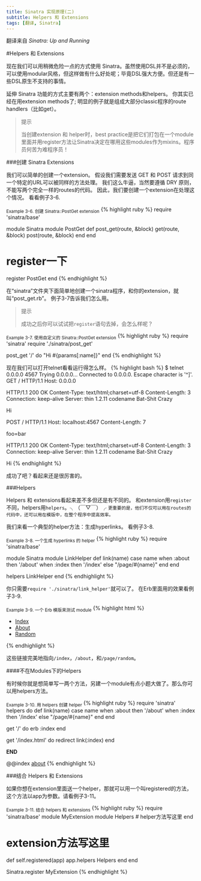 ```yaml
---
title: Sinatra 实现原理(二)
subtitle: Helpers 和 Extensions
tags: [翻译, Sinatra]
---
```

翻译来自 *Sinatra: Up and Running*

#Helpers 和 Extensions

现在我们可以用稍微危险一点的方式使用 Sinatra。虽然使用DSL并不是必须的，可以使用modular风格，但这样做有什么好处呢；毕竟DSL强大方便。但还是有一些DSL原生不支持的事情。

延伸 Sinatra 功能的方式主要有两个：extension methods和helpers。 你其实已经在用extension methods了; 明显的例子就是组成大部分classic程序的route handlers（比如get）。

<!--more-->

> 提示
> 
> 当创建extension 和 helper时，best practice是把它们打包在一个module里面并用register方法让Sinatra决定在哪用这些modules作为mixins。程序员何苦为难程序员！

###创建 Sinatra Extensions

我们可以简单的创建一个extension。 假设我们需要发送 GET 和 POST 请求到同一个特定的URL可以被同样的方法处理。 我们这么牛逼，当然要遵循 DRY 原则，不能写两个完全一样的routes的代码。 因此，我们要创建一个extension在处理这个情况。 看看例子3-6.

<sub>Example 3-6. 创建 Sinatra::PostGet extension</sub>
{% highlight ruby %}
require 'sinatra/base'

module Sinatra
  module PostGet
    def post_get(route, &block)
      get(route, &block)
      post(route, &block)
    end
  end

  # register一下
  register PostGet
end
{% endhighlight %}

在“sinatra”文件夹下面简单地创建一个sinatra程序，和你的extension，就叫“post_get.rb”。 例子3-7告诉我们怎么用。

> 提示
> 
> 成功之后你可以试试把`register`语句去掉，会怎么样呢？

<sub>Example 3-7. 使用自定义的 Sinatra::PostGet extension</sub>
{% highlight ruby %}
require 'sinatra'
require './sinatra/post_get'

post_get '/' do
  "Hi #{params[:name]}"
end
{% endhighlight %}

现在我们可以打开telnet看看运行得怎么样。
{% highlight bash %}
$ telnet 0.0.0.0 4567
Trying 0.0.0.0...
Connected to 0.0.0.0.
Escape character is '^]'.
GET / HTTP/1.1
Host: 0.0.0.0

  HTTP/1.1 200 OK
  Content-Type: text/html;charset=utf-8
  Content-Length: 3
  Connection: keep-alive
  Server: thin 1.2.11 codename Bat-Shit Crazy

  Hi

POST / HTTP/1.1
Host: localhost:4567
Content-Length: 7

foo=bar

  HTTP/1.1 200 OK
  Content-Type: text/html;charset=utf-8
  Content-Length: 3
  Connection: keep-alive
  Server: thin 1.2.11 codename Bat-Shit Crazy

  Hi
{% endhighlight %}

成功了吧？看起来还是很厉害的。

###Helpers

Helpers 和 extensions看起来差不多但还是有不同的。 和extension用`register`不同，helpers用`helpers`。╮（￣▽￣）╭ `更重要的是，他们不仅可以用在routes的代码中，还可以用在模版中，在整个程序中提高效率。`

我们来看一个典型的helper方法：生成hyperlinks。 看例子3-8.

<sub>Example 3-8. 一个生成 hyperlinks 的 helper</sub>
{% highlight ruby %}
require 'sinatra/base'

module Sinatra
  module LinkHelper
    def link(name)
      case name
      when :about then '/about'
      when :index then '/index'
      else "/page/#{name}"
    end
  end

  helpers LinkHelper
end
{% endhighlight %}

你只需要`require './sinatra/link_helper'`就可以了。 在Erb里面用的效果看例子3-9.

<sub>Example 3-9. 一个 Erb 模版来测试 module</sub>
{% highlight html %}
<html>
<head>
  <title>Link Helper Test</title>
</head>
<body>
  <nav>
    <ul>
      <li><a href="<%= link(:index) %>">Index</a></li>
      <li><a href="<%= link(:about) %>">About</a></li>
      <li><a href="<%= link(:random) %>">Random</a></li>
    </ul>
  </nav>
</body>
</html>
{% endhighlight %}

这些链接完美地指向`/index`，`/about`，和`/page/random`。

####不在Modules下的Helpers

有时候你就是想简单写一两个方法，另建一个module有点小题大做了。那么你可以用helpers方法。

<sub>Example 3-10. 用 helpers 创建 helper</sub>
{% highlight ruby %}
require 'sinatra'
helpers do
  def link(name)
    case name
    when :about then '/about'
    when :index then '/index'
    else "/page/#{name}"
  end
end

get '/' do
  erb :index
end

get '/index.html' do
  redirect link(:index)
end

__END__

@@index
<a href="<%= link :about %>">about</a>
{% endhighlight %}


###结合 Helpers 和 Extensions

如果你想在extension里面送一个helper，那就可以用一个叫registered的方法，这个方法以app为参数。请看例子3-11。

<sub>Example 3-11. 结合 helpers 和 extensions</sub>
{% highlight ruby %}
require 'sinatra/base'
module MyExtension
  module Helpers
    # helper方法写这里
  end

  # extension方法写这里

  def self.registered(app)
    app.helpers Helpers
  end
end

Sinatra.register MyExtension
{% endhighlight %}

